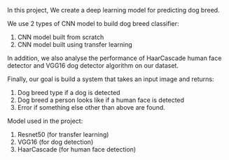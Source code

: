 
In this project, We create a deep learning model for predicting dog breed. 

We use 2 types of CNN model to build dog breed classifier:
1. CNN model built from scratch
2. CNN model built using transfer learning

In addition, we also analyse the performance of HaarCascade human face detector and VGG16 dog detector algorithm on our dataset.

Finally, our goal is build a system that takes an input image and returns:
1. Dog breed type if a dog is detected
2. Dog breed a person looks like if a human face is detected
3. Error if something else other than above are found. 


Model used in the project:
1. Resnet50 (for transfer learning)
2. VGG16 (for dog detection)
3. HaarCascade (for human face detection)
